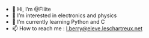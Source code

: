 - 👋 Hi, I’m @Fliite
- 👀 I’m interested in electronics and physics
- 🌱 I’m currently learning Python and C
- 📫 How to reach me : l.berry@eleve.leschartreux.net
<!---
Fliite/Fliite is a ✨ special ✨ repository because its `README.md` (this file) appears on your GitHub profile.
You can click the Preview link to take a look at your changes.
--->
